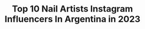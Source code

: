---
title: Top 10 Nail Artists Instagram Influencers In Argentina in 2023
description: >-
  Find top nail artists Instagram influencers in Argentina in 2023. Most popular hashtags: #nails #makeup #halloween #love.
platform: Instagram
hits: 11
text_top: Discover the most popular Instagram accounts on inBeat.
text_bottom: Our search engine aggregates 11 Instagram influencers like this in Argentina for you to work with.
profiles:
  - username: "smaltefy"
    fullname: >-
      💖 𝑻𝒆𝒇𝒚 𝑨𝒚𝒂𝒍𝒂 - 𝑵𝒂𝒊𝒍 𝒂𝒓𝒕𝒊𝒔𝒕 💅
    bio: >-
      Manicurista certificada - Nail educator Stamping & Freehand ✨ Peruana 🇵🇪 ↓↓↓ Visita mi canal en Youtube ↓↓↓
    location: "Argentina"
    followers: 8950
    engagement: 323
    commentsToLikes: 0.129725
    id: ck6uglyku3t3e0j719hw5vxoc
    verified: false
    hashtags: "#nailartdiary, #nailsvideos, #nailarttutorial, #nailsartvids"
  - username: "estefpais"
    fullname: >-
      Estefpais
    bio: >-
      Soñadora Bailando ‘16 Chica Showmatch 2017*2018*2019​ @corteyconfeccion2020 @cantando2020 @fatima.es.magica TikTok| estefaniapais TW| pais_estefania
    location: "Argentina"
    followers: 37406
    engagement: 186
    commentsToLikes: 0.047161
    id: ckap5pc91clfh0i78w40uek0x
    verified: false
    hashtags: "#lookoftheday, #love, #shootingtime, #look"
  - username: "penny_nail"
    fullname: >-
      Penny Nail
    bio: >-
      #NailArt Diseño en Uñas 📱Reservá turno por WA 15-5813-5282 💅Consultas: penny.nail.art@gmail.com 🖥 Info sobre talleres y tienda online en ⬇️
    location: "Argentina"
    followers: 67929
    engagement: 151
    commentsToLikes: 0.191467
    id: ck6u9zmws0m7t0j710ca1qwok
    verified: false
    hashtags: "#instanails, #nailsmagazine, #pennyartist, #nailartbuenosaires"
  - username: "fannynailart"
    fullname: >-
      Fanny Nail Artist
    bio: >-
      Citas texto al 3059882404. “Solo Uñas Acrílicas” “No hago Pedicure”
    location: "Argentina"
    followers: 74783
    engagement: 56
    commentsToLikes: 0.026626
    id: ck5q4cqkaoln90i11xc05qewt
    verified: false
    hashtags: "#bestnailsalon, #beautifulnailmiami, #nailstraining, #longnails"
  - username: "val_moon_sw"
    fullname: >-
      Val Moon Loayza Alv
    bio: >-
      GEMINIS♊ NAIL💅ARTIST👩🏼‍🎨🎨 COSPLAY AMATEUR 🧵👩🏼‍🔧 SAILOR WONDER (KPOP💃🏼) HEMBRA ALFA 🐺 MOONIE🌙🐰 CINEPHILE🎬 MUSICALS💃🏼🎭🎶 Pá🇺🇾👫🇧🇴Má = Val🤹🏼‍♀️🇦🇷(?
    location: "Argentina"
    followers: 4083
    engagement: 1166
    commentsToLikes: 0.108615
    id: ck6tigtqz0ovl0j71cd1k896q
    verified: false
    hashtags: "#cosplayargentina, #scoobydoocosplay, #chuckiefinstercosplay, #childhood"
  - username: "mishelegonzalezmakeup"
    fullname: >-
      BEAUTY • FASHION • LIFESTYLE
    bio: >-
      Bienvenida a mi mundo rosa 🌸 Mommy & Wife 🌸 Professional Makeup Artist International Certified 🇩🇴🇲🇽🇧🇷 GUATEMALA📍 #beautybloggers
    location: "Argentina"
    followers: 9686
    engagement: 644
    commentsToLikes: 0.066845
    id: ck6u21513p3h20j71tiur5ral
    verified: false
    hashtags: "#eyelook, #makeuplooks, #photoshoot, #abiaguatemala"
  - username: "gabrielahernandez.mua"
    fullname: >-
      Gabriela Hernández
    bio: >-
      ＭＡＫＥＵＰ ＡＲＴＩＳＴ ✨ ESPECIALISTA EN NOVIAS MAKEUP BLOGGER MICROBLADING EXPERT CEO @gabyhernandezestudio GUADALAJARA 🇲🇽
    location: "Argentina"
    followers: 24052
    engagement: 282
    commentsToLikes: 0.030588
    id: ck9h9uah69zkd0j787wpi4x8q
    verified: false
    hashtags: "#makeupartist, #inspo, #momlife, #love"
  - username: "lucas_gentili"
    fullname: >-
      Lucas Gentili
    bio: >-
      • Artista y humano en evolución •
    location: "Argentina"
    followers: 2673
    engagement: 765
    commentsToLikes: 0.113119
    id: ck6uditstlcra0j71gtun4f0s
    verified: false
    hashtags: "#covid, #cantante, #lucasgentili, #musical"
  - username: "melmunizmusica"
    fullname: >-
      Mel Muñiz
    bio: >-
      ⚔️𝒜𝒢𝒰𝐸𝑅𝑅𝐼𝒟𝒜 ⚔️ Mi nuevo disco solista . Además soy 🌶🔥 #ArtistaRadar de OCT ⚔️ en #𝚂𝚙𝚘𝚝𝚒𝚏𝚢 . ESCÚCHALO COMPLETO ACÁ :
    location: "Argentina"
    followers: 40012
    engagement: 296
    commentsToLikes: 0.033583
    id: ck6tl25hv5tzz0j71ylvgks6j
    verified: false
    hashtags: "#simple, #melmunizmusica, #vals, #discosolista"
  - username: "ninaventre"
    fullname: >-
      Nina
    bio: >-
      ULTIMO TEMA DISPONIBLE 👇🏻
    location: "Argentina"
    followers: 13190
    engagement: 1272
    commentsToLikes: 0.082502
    id: ckaovczjd424x0i78gn6n79v0
    verified: false
    hashtags: "#hiphopartist, #indiehiphop, #recordingartist, #music"
---